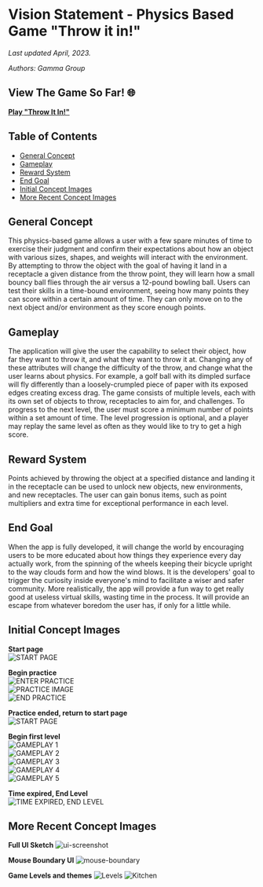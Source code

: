 # Vision Statement - Physics Based Game "Throw it in!"

_Last updated April, 2023._

_Authors: Gamma Group_

## View The Game So Far! :globe_with_meridians:

**[Play "Throw It In!"](https://cwierzbicki00.github.io/gamma-physics/)**

## Table of Contents

- [General Concept](#general-concept)
- [Gameplay](#gameplay)
- [Reward System](#reward-system)
- [End Goal](#end-goal)
- [Initial Concept Images](#initial-concept-images)
- [More Recent Concept Images](#more-recent-concept-images)

## General Concept

This physics-based game allows a user with a few spare minutes of time to exercise their judgment and confirm their expectations about how an object with various sizes, shapes, and weights will interact with the environment. By attempting to throw the object with the goal of having it land in a receptacle a given distance from the throw point, they will learn how a small bouncy ball flies through the air versus a 12-pound bowling ball. Users can test their skills in a time-bound environment, seeing how many points they can score within a certain amount of time. They can only move on to the next object and/or environment as they score enough points.

## Gameplay

The application will give the user the capability to select their object, how far they want to throw it, and what they want to throw it at. Changing any of these attributes will change the difficulty of the throw, and change what the user learns about physics. For example, a golf ball with its dimpled surface will fly differently than a loosely-crumpled piece of paper with its exposed edges creating excess drag. The game consists of multiple levels, each with its own set of objects to throw, receptacles to aim for, and challenges. To progress to the next level, the user must score a minimum number of points within a set amount of time. The level progression is optional, and a player may replay the same level as often as they would like to try to get a high score.

## Reward System

Points achieved by throwing the object at a specified distance and landing it in the receptacle can be used to unlock new objects, new environments, and new receptacles. The user can gain bonus items, such as point multipliers and extra time for exceptional performance in each level.

## End Goal

When the app is fully developed, it will change the world by encouraging users to be more educated about how things they experience every day actually work, from the spinning of the wheels keeping their bicycle upright to the way clouds form and how the wind blows. It is the developers' goal to trigger the curiosity inside everyone's mind to facilitate a wiser and safer community. More realistically, the app will provide a fun way to get really good at useless virtual skills, wasting time in the process. It will provide an escape from whatever boredom the user has, if only for a little while.

## Initial Concept Images

**Start page**  
![START PAGE](vision-images/start.png)

**Begin practice**  
![ENTER PRACTICE](vision-images/practice1.png)  
![PRACTICE IMAGE](vision-images/practice2.png)  
![END PRACTICE](vision-images/practice3.png)

**Practice ended, return to start page**  
![START PAGE](vision-images/start.png)

**Begin first level**  
![GAMEPLAY 1](vision-images/game1.png)  
![GAMEPLAY 2](vision-images/game2.png)  
![GAMEPLAY 3](vision-images/game3.png)  
![GAMEPLAY 4](vision-images/game4.png)  
![GAMEPLAY 5](vision-images/game5.png)

**Time expired, End Level**  
![TIME EXPIRED, END LEVEL](vision-images/end.png)

## More Recent Concept Images

**Full UI Sketch**
![ui-screenshot](notes/ui-sketch3x.png)

**Mouse Boundary UI**
![mouse-boundary](notes/throw_boundary_idea.png)

**Game Levels and themes**
![Levels](https://user-images.githubusercontent.com/99323462/231593625-33acbe0f-a38e-4ce8-99e4-3e826ff60337.jpg)
![Kitchen](https://user-images.githubusercontent.com/99323462/231593628-8242c9a8-5099-48b4-a037-ce6144ed8ceb.jpg)

